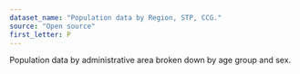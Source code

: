 ```yaml
---
dataset_name: "Population data by Region, STP, CCG."
source: "Open source"
first_letter: P
---
```

Population data by administrative area broken down by age group and sex.